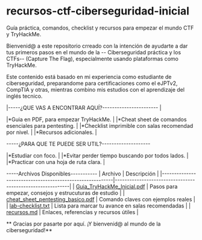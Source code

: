 # recursos-ctf-ciberseguridad-inicial
Guía práctica, comandos, checklist y recursos para empezar el mundo CTF y TryHackMe.
 
Bienvenid@ a este repositorio crreado con la intención de ayudarte a dar tus primeros pasos en el mundo de la
-- Ciberseguridad práctica y los CTFs--
(Capture The Flag), especialmente usando plataformas como TryHackMe.

Este contenido está basado en mi experiencia como estudiante de ciberseguridad, preparandome para certificaciones
como el eJPTv2, CompTIA y otras, mientras combino mis estudios con el aprendizaje del inglés tecnico.


|-----¿QUE VAS A ENCONTRAR AQUÍ?----------------------- |

|*Guia en PDF, para empezar TryHackMe.                 |
|*Cheat sheet de comandos esenciales para pentesting.  |
|*Checklist imprimible con salas recomendad por nivel. |
|*Recursos adicionales.                                |


-----¿PARA QUE TE PUEDE SER UTIL?--------------------

|*Estudiar con foco.                                  |
|*Evitar perder tiempo buscando por todos lados.      |
|*Practicar con una hoja de ruta clara.               |


-----Archivos Disponibles-----------
|  Archivo                                                 |    Descripción                                            |
|----------------------------------------------------------|-----------------------------------------------------------|
| [Guia_TryHackMe_Inicial.pdf](guia-tryhackme-inicial.md)  |   Pasos para empezar, consejos y estrucuturas de estudio  |
| [cheat_sheet_pentesting_basico.pdf](cheat-sheet.md)      |   Comando claves con ejemplos reales                      |
| [lab-checklist.txt](lab-checlist.txt)                    |   Lista para marcar tu avance en salas recomendadas       |
| [recursos.md](recursos.md)                               |   Enlaces, referencias y recursos útiles                  |


** Gracias por pasarte por aquí. ¡Y bienvenid@ al mundo de la ciberseguridad!**


